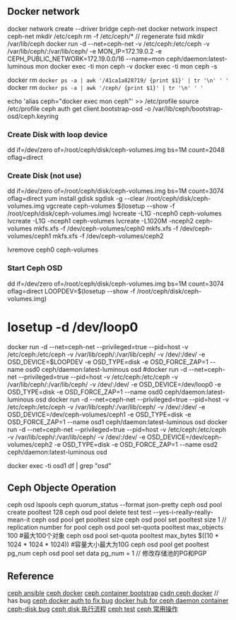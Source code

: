 ## Docker network
docker network create --driver bridge ceph-net
docker network inspect ceph-net
mkdir /etc/ceph
rm -f /etc/ceph/*   // regenerate fsid
mkdir /var/lib/ceph
docker run -d --net=ceph-net -v /etc/ceph:/etc/ceph -v /var/lib/ceph/:/var/lib/ceph/ -e MON_IP=172.19.0.2 -e CEPH_PUBLIC_NETWORK=172.19.0.0/16 --name=mon ceph/daemon:latest-luminous mon
docker exec -ti mon ceph -v
docker exec -ti mon ceph -s

docker rm `docker ps -a | awk '/41ca1a828719/ {print $1}' | tr '\n' ' '`
docker rm `docker ps -a | awk '/ceph/ {print $1}' | tr '\n' ' '`

echo 'alias ceph="docker exec mon ceph"' >> /etc/profile
source /etc/profile
ceph auth get client.bootstrap-osd -o /var/lib/ceph/bootstrap-osd/ceph.keyring

### Create Disk with loop device
dd if=/dev/zero of=/root/ceph/disk/ceph-volumes.img bs=1M count=2048 oflag=direct

### Create Disk (not use)
dd if=/dev/zero of=/root/ceph/disk/ceph-volumes.img bs=1M count=3074 oflag=direct
yum install gdisk
sgdisk -g --clear /root/ceph/disk/ceph-volumes.img
vgcreate ceph-volumes $(losetup --show -f /root/ceph/disk/ceph-volumes.img)
lvcreate -L1G -nceph0 ceph-volumes
lvcreate -L1G -nceph1 ceph-volumes
lvcreate -L1020M -nceph2 ceph-volumes
mkfs.xfs -f /dev/ceph-volumes/ceph0
mkfs.xfs -f /dev/ceph-volumes/ceph1
mkfs.xfs -f /dev/ceph-volumes/ceph2


lvremove ceph0 ceph-volumes

### Start Ceph OSD
dd if=/dev/zero of=/root/ceph/disk/ceph-volumes.img bs=1M count=3074 oflag=direct
LOOPDEV=$(losetup --show -f /root/ceph/disk/ceph-volumes.img)
# losetup -d /dev/loop0
docker run -d --net=ceph-net --privileged=true --pid=host -v /etc/ceph:/etc/ceph -v /var/lib/ceph/:/var/lib/ceph/ -v /dev/:/dev/ -e OSD_DEVICE=$LOOPDEV -e OSD_TYPE=disk -e OSD_FORCE_ZAP=1 --name osd0 ceph/daemon:latest-luminous osd
#docker run -d --net=ceph-net --privileged=true --pid=host -v /etc/ceph:/etc/ceph -v /var/lib/ceph/:/var/lib/ceph/ -v /dev/:/dev/ -e OSD_DEVICE=/dev/loop0 -e OSD_TYPE=disk -e OSD_FORCE_ZAP=1 --name osd0 ceph/daemon:latest-luminous osd
docker run -d --net=ceph-net --privileged=true --pid=host -v /etc/ceph:/etc/ceph -v /var/lib/ceph/:/var/lib/ceph/ -v /dev/:/dev/ -e OSD_DEVICE=/dev/ceph-volumes/ceph1 -e OSD_TYPE=disk -e OSD_FORCE_ZAP=1 --name osd1 ceph/daemon:latest-luminous osd
docker run -d --net=ceph-net --privileged=true --pid=host -v /etc/ceph:/etc/ceph -v /var/lib/ceph/:/var/lib/ceph/ -v /dev/:/dev/ -e OSD_DEVICE=/dev/ceph-volumes/ceph2 -e OSD_TYPE=disk -e OSD_FORCE_ZAP=1 --name osd2 ceph/daemon:latest-luminous osd

docker exec -ti osd1 df | grep "osd"

## Ceph Objecte Operation
ceph osd lspools
ceph quorum_status --format json-pretty
ceph osd pool create pooltest 128
ceph osd pool delete test test --yes-i-really-really-mean-it
ceph osd pool get pooltest size
ceph osd pool set pooltest size 1   // replication number for pool
ceph osd pool set-quota pooltest max_objects 100                              #最大100个对象
ceph osd pool set-quota pooltest max_bytes $((10 * 1024 * 1024 * 1024))       #容量大小最大为10G
ceph osd pool get pooltest pg_num
ceph osd pool set data pg_num = 1   // 修改存储池的PG和PGP




## Reference
[ceph ansible](https://docs.ceph.com/ceph-ansible/master/)
[ceph docker](https://github.com/ceph/ceph-container)
[ceph container bootstrap](https://ceph.io/geen-categorie/bootstrap-your-ceph-cluster-in-docker/)
[csdn ceph docker](https://blog.csdn.net/xingyuzhe/article/details/80324323) // has bug
[ceph docker auth to fix bug](https://www.cnblogs.com/zsl-find/articles/10800285.html)
[docker hub for ceph daemon container](https://hub.docker.com/r/ceph/daemon)
[ceph-disk bug](https://github.com/ceph/ceph-container/pull/1325)
[ceph disk 执行流程](https://blog.csdn.net/quqi99/article/details/81203771)
[ceph test](https://www.cnblogs.com/jinyuanliu/p/10684321.html)
[ceph 常用操作](https://www.cnblogs.com/shuaiyin/p/11043441.html)